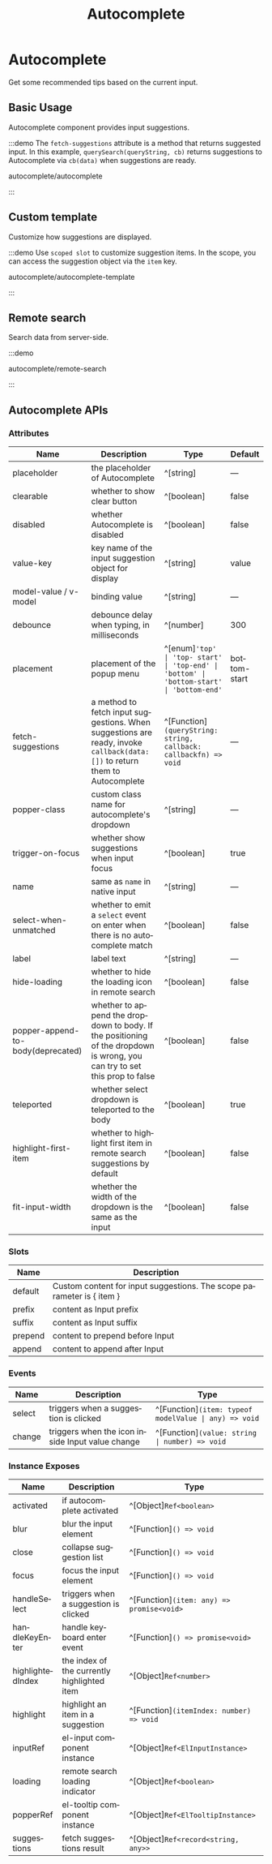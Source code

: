﻿---
title: Autocomplete
lang: en-US
---

# Autocomplete

Get some recommended tips based on the current input.

## Basic Usage

Autocomplete component provides input suggestions.

:::demo The `fetch-suggestions` attribute is a method that returns suggested input. In this example, `querySearch(queryString, cb)` returns suggestions to Autocomplete via `cb(data)` when suggestions are ready.

autocomplete/autocomplete

:::

## Custom template

Customize how suggestions are displayed.

:::demo Use `scoped slot` to customize suggestion items. In the scope, you can access the suggestion object via the `item` key.

autocomplete/autocomplete-template

:::

## Remote search

Search data from server-side.

:::demo

autocomplete/remote-search

:::

## Autocomplete APIs

### Attributes

| Name                              | Description                                                                                                                | Type                                                                                      | Default      |
| --------------------------------- | -------------------------------------------------------------------------------------------------------------------------- | ----------------------------------------------------------------------------------------- | ------------ |
| placeholder                       | the placeholder of Autocomplete                                                                                            | ^[string]                                                                                 | —            |
| clearable                         | whether to show clear button                                                                                               | ^[boolean]                                                                                | false        |
| disabled                          | whether Autocomplete is disabled                                                                                           | ^[boolean]                                                                                | false        |
| value-key                         | key name of the input suggestion object for display                                                                        | ^[string]                                                                                 | value        |
| model-value / v-model             | binding value                                                                                                              | ^[string]                                                                                 | —            |
| debounce                          | debounce delay when typing, in milliseconds                                                                                | ^[number]                                                                                 | 300          |
| placement                         | placement of the popup menu                                                                                                | ^[enum]`'top' \| 'top- start' \| 'top-end' \| 'bottom' \| 'bottom-start' \| 'bottom-end'` | bottom-start |
| fetch-suggestions                 | a method to fetch input suggestions. When suggestions are ready, invoke `callback(data:[])` to return them to Autocomplete | ^[Function]`(queryString: string, callback: callbackfn) => void`                          | —            |
| popper-class                      | custom class name for autocomplete's dropdown                                                                              | ^[string]                                                                                 | —            |
| trigger-on-focus                  | whether show suggestions when input focus                                                                                  | ^[boolean]                                                                                | true         |
| name                              | same as `name` in native input                                                                                             | ^[string]                                                                                 | —            |
| select-when-unmatched             | whether to emit a `select` event on enter when there is no autocomplete match                                              | ^[boolean]                                                                                | false        |
| label                             | label text                                                                                                                 | ^[string]                                                                                 | —            |
| hide-loading                      | whether to hide the loading icon in remote search                                                                          | ^[boolean]                                                                                | false        |
| popper-append-to-body(deprecated) | whether to append the dropdown to body. If the positioning of the dropdown is wrong, you can try to set this prop to false | ^[boolean]                                                                                | false        |
| teleported                        | whether select dropdown is teleported to the body                                                                          | ^[boolean]                                                                                | true         |
| highlight-first-item              | whether to highlight first item in remote search suggestions by default                                                    | ^[boolean]                                                                                | false        |
| fit-input-width                   | whether the width of the dropdown is the same as the input                                                                 | ^[boolean]                                                                                | false        |

### Slots

| Name    | Description                                                           |
| ------- | --------------------------------------------------------------------- |
| default | Custom content for input suggestions. The scope parameter is { item } |
| prefix  | content as Input prefix                                               |
| suffix  | content as Input suffix                                               |
| prepend | content to prepend before Input                                       |
| append  | content to append after Input                                         |

### Events

| Name   | Description                                      | Type                                                  |
| ------ | ------------------------------------------------ | ----------------------------------------------------- |
| select | triggers when a suggestion is clicked            | ^[Function]`(item: typeof modelValue \| any) => void` |
| change | triggers when the icon inside Input value change | ^[Function]`(value: string \| number) => void`        |

### Instance Exposes

| Name             | Description                                 | Type                                      |
| ---------------- | ------------------------------------------- | ----------------------------------------- |
| activated        | if autocomplete activated                   | ^[Object]`Ref<boolean>`                   |
| blur             | blur the input element                      | ^[Function]`() => void`                   |
| close            | collapse suggestion list                    | ^[Function]`() => void`                   |
| focus            | focus the input element                     | ^[Function]`() => void`                   |
| handleSelect     | triggers when a suggestion is clicked       | ^[Function]`(item: any) => promise<void>` |
| handleKeyEnter   | handle keyboard enter event                 | ^[Function]`() => promise<void>`          |
| highlightedIndex | the index of the currently highlighted item | ^[Object]`Ref<number>`                    |
| highlight        | highlight an item in a suggestion           | ^[Function]`(itemIndex: number) => void`  |
| inputRef         | el-input component instance                 | ^[Object]`Ref<ElInputInstance>`           |
| loading          | remote search loading indicator             | ^[Object]`Ref<boolean>`                   |
| popperRef        | el-tooltip component instance               | ^[Object]`Ref<ElTooltipInstance>`         |
| suggestions      | fetch suggestions result                    | ^[Object]`Ref<record<string, any>>`       |
